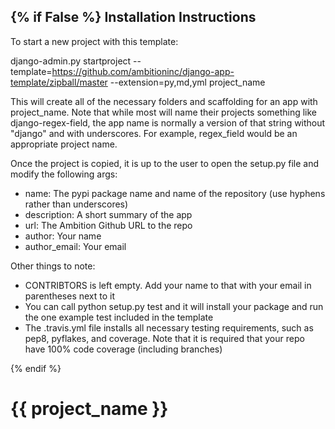 {% if False %}
Installation Instructions
-------------------------

To start a new project with this template:

django-admin.py startproject --template=https://github.com/ambitioninc/django-app-template/zipball/master --extension=py,md,yml project_name

This will create all of the necessary folders and scaffolding for an app with project_name. Note that while most will name their projects something like django-regex-field, the app name is normally a version of that string without "django" and with underscores. For example, regex_field would be an appropriate project name.

Once the project is copied, it is up to the user to open the setup.py file and modify the following args:
- name: The pypi package name and name of the repository (use hyphens rather than underscores)
- description: A short summary of the app
- url: The Ambition Github URL to the repo
- author: Your name
- author_email: Your email

Other things to note:
- CONTRIBTORS is left empty. Add your name to that with your email in parentheses next to it
- You can call python setup.py test and it will install your package and run the one example test included in the template
- The .travis.yml file installs all necessary testing requirements, such as pep8, pyflakes, and coverage. Note that it is required that your repo have 100% code coverage (including branches)

{% endif %}

{{ project_name }}
==================
